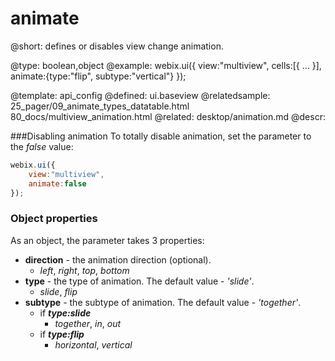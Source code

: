 animate
=============


@short:
	defines or disables view change animation.  

@type: boolean,object
@example:
webix.ui({
   view:"multiview",
   cells:[{ ... }],
   animate:{type:"flip", subtype:"vertical"}
});

@template:	api_config
@defined:	ui.baseview	
@relatedsample:
	25_pager/09_animate_types_datatable.html
    80_docs/multiview_animation.html
@related:
	desktop/animation.md
@descr:

###Disabling animation
To totally disable animation, set the parameter to the *false* value:

~~~js
webix.ui({
	view:"multiview",
	animate:false
});
~~~

### Object properties
As an object, the parameter takes 3 properties:

  * **direction** - the animation direction (optional). 
  	* *left*, *right*, *top*, *bottom*	
  * **type** - the type of animation. The default value - *'slide'*. 
    * *slide*, *flip*
  * **subtype** - the subtype of animation. The default value - *'together'*.
	 * if *<b>type:slide</b>* 
    	* *together*, *in*, *out*
  	 * if *<b>type:flip</b>* 
     	* *horizontal*, *vertical*


